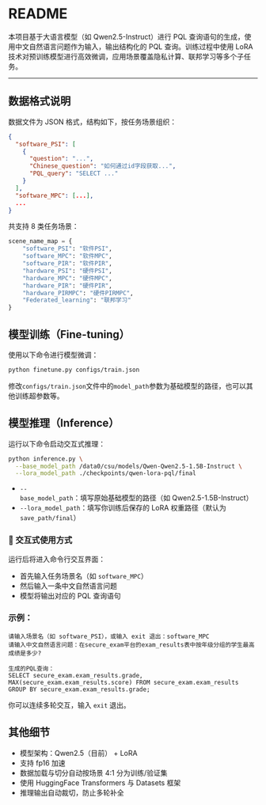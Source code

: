 # README

本项目基于大语言模型（如 Qwen2.5-Instruct）进行 PQL 查询语句的生成，使用中文自然语言问题作为输入，输出结构化的 PQL 查询。训练过程中使用 LoRA技术对预训练模型进行高效微调，应用场景覆盖隐私计算、联邦学习等多个子任务。

---

## 数据格式说明

数据文件为 JSON 格式，结构如下，按任务场景组织：

```json
{
  "software_PSI": [
    {
      "question": "...",
      "Chinese_question": "如何通过id字段获取...",
      "PQL_query": "SELECT ..."
    }
  ],
  "software_MPC": [...],
  ...
}
```

共支持 8 类任务场景：

```python
scene_name_map = {
    "software_PSI": "软件PSI",
    "software_MPC": "软件MPC",
    "software_PIR": "软件PIR",
    "hardware_PSI": "硬件PSI",
    "hardware_MPC": "硬件MPC",
    "hardware_PIR": "硬件PIR",
    "hardware_PIRMPC": "硬件PIRMPC",
    "Federated_learning": "联邦学习"
}
```

## 模型训练（Fine-tuning）

使用以下命令进行模型微调：

```bash
python finetune.py configs/train.json
```

修改`configs/train.json`文件中的`model_path`参数为基础模型的路径，也可以其他训练超参数等。

## 模型推理（Inference）

运行以下命令启动交互式推理：

```bash
python inference.py \
  --base_model_path /data0/csu/models/Qwen-Qwen2.5-1.5B-Instruct \
  --lora_model_path ./checkpoints/qwen-lora-pql/final
```

- `--base_model_path`：填写原始基础模型的路径（如 Qwen2.5-1.5B-Instruct）
- `--lora_model_path`：填写你训练后保存的 LoRA 权重路径（默认为 `save_path/final`）

### 🔁 交互式使用方式

运行后将进入命令行交互界面：

- 首先输入任务场景名（如 `software_MPC`）
- 然后输入一条中文自然语言问题
- 模型将输出对应的 PQL 查询语句

### 示例：

```text
请输入场景名（如 software_PSI），或输入 exit 退出：software_MPC
请输入中文自然语言问题：在secure_exam平台的exam_results表中按年级分组的学生最高成绩是多少?

生成的PQL查询：
SELECT secure_exam.exam_results.grade, MAX(secure_exam.exam_results.score) FROM secure_exam.exam_results GROUP BY secure_exam.exam_results.grade;
```

你可以连续多轮交互，输入 `exit` 退出。

## 其他细节

- 模型架构：Qwen2.5（目前） + LoRA
- 支持 fp16 加速
- 数据加载与切分自动按场景 4:1 分为训练/验证集
- 使用 HuggingFace Transformers 与 Datasets 框架
- 推理输出自动裁切，防止多轮补全
